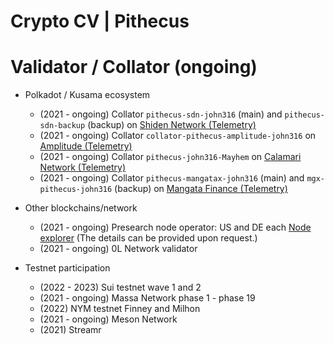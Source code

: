 # Crypto CV | Pithecus

# Validator / Collator (ongoing)
- Polkadot / Kusama ecosystem
    * (2021 - ongoing) Collator `pithecus-sdn-john316` (main) and `pithecus-sdn-backup` (backup)  on [Shiden Network (Telemetry)](https://telemetry.polkadot.io/#/0xf1cf9022c7ebb34b162d5b5e34e705a5a740b2d0ecc1009fb89023e62a488108)
    * (2021 - ongoing) Collator `collator-pithecus-amplitude-john316` on [Amplitude (Telemetry)](https://telemetry.polkadot.io/#/0xcceae7f3b9947cdb67369c026ef78efa5f34a08fe5808d373c04421ecf4f1aaf) 
    * (2021 - ongoing) Collator `pithecus-john316-Mayhem` on [Calamari Network (Telemetry)](https://telemetry.polkadot.io/#/0x4ac80c99289841dd946ef92765bf659a307d39189b3ce374a92b5f0415ee17a1)
    * (2021 - ongoing) Collator `pithecus-mangatax-john316` (main) and `mgx-pithecus-john316` (backup) on [Mangata Finance (Telemetry)](https://telemetry.polkadot.io/#/0xd611f22d291c5b7b69f1e105cca03352984c344c4421977efaa4cbdd1834e2aa) 

- Other blockchains/network
    * (2021 - ongoing) Presearch node operator: US and DE each [Node explorer](https://network.presearch.com/) (The details can be provided upon request.)
    * (2021 - ongoing) 0L Network validator
    
- Testnet participation
    * (2022 - 2023) Sui testnet wave 1 and 2
    * (2021 - ongoing) Massa Network phase 1 - phase 19
    * (2022) NYM testnet Finney and Milhon
    * (2021 - ongoing) Meson Network
    * (2021) Streamr 
    
